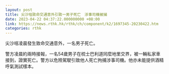 ```yaml
---
layout: post
title: 尖沙咀致命交通意外引致一男子死亡　涉事司機被捕
date: 2023-04-22 04:37:22.000000000 +08:00
link: https://news.rthk.hk/rthk/ch/component/k2/1697345-20230422.htm
categories: rthk
---
```


尖沙咀凌晨發生致命交通意外，一名男子死亡。

警方凌晨約兩時接報，一名54歲男子在梳士巴利道同麼地里交界，被一輛私家車接到，證實死亡。警方以危險駕駛引致他人死亡拘捕涉事司機。他亦未能提供酒精呼氣測試樣本。
